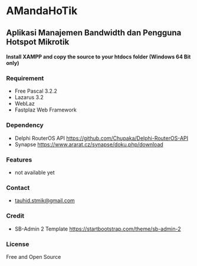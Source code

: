 # AMandaHoTik

## Aplikasi Manajemen Bandwidth dan Pengguna Hotspot Mikrotik

#### Install XAMPP and copy the source to your htdocs folder (Windows 64 Bit only)

### Requirement
- Free Pascal 3.2.2 
- Lazarus 3.2
- WebLaz 
- Fastplaz Web Framework

### Dependency
- Delphi RouterOS API https://github.com/Chupaka/Delphi-RouterOS-API 
- Synapse https://www.ararat.cz/synapse/doku.php/download

### Features
- not available yet

### Contact
- tauhid.stmik@gmail.com

### Credit
- SB-Admin 2 Template https://startbootstrap.com/theme/sb-admin-2

### License
Free and Open Source
